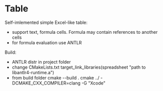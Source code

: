 # Table

Self-imlemented simple Excel-like table:
 - support text, formula cells. Formula may contain references to another cells
 - for formula evaluation use ANTLR

Build:
 - ANTLR distr in project folder
 - change CMakeLists.txt target_link_libraries(spreadsheet "path to libantlr4-runtime.a")
 - from build folder
	cmake --build .
	cmake ../ -DCMAKE_CXX_COMPILER=clang -G "Xcode" 
